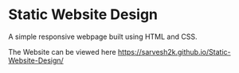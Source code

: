 # Static Website Design

A simple responsive webpage built using HTML and CSS.

The Website can be viewed here https://sarvesh2k.github.io/Static-Website-Design/

